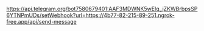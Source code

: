 https://api.telegram.org/bot7580679401:AAF3MDWNK5wEIq_jZKWBrbpsSP6YTNPmUDs/setWebhook?url=https://4b77-82-215-89-251.ngrok-free.app/api/send-message
